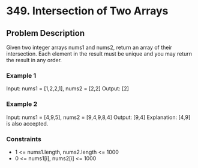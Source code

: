 # 349. Intersection of Two Arrays

## Problem Description

Given two integer arrays nums1 and nums2, return an array of their intersection. Each element in the result must be unique and you may return the result in any order.

### Example 1

Input: nums1 = [1,2,2,1], nums2 = [2,2]
Output: [2]

### Example 2

Input: nums1 = [4,9,5], nums2 = [9,4,9,8,4]
Output: [9,4]
Explanation: [4,9] is also accepted.

### Constraints

- 1 <= nums1.length, nums2.length <= 1000
- 0 <= nums1[i], nums2[i] <= 1000
